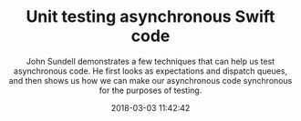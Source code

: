 ---
title: "Unit testing asynchronous Swift code"
subtitle: "John Sundell demonstrates a few techniques that can help us test asynchronous code. He first looks as expectations and dispatch queues, and then shows us how we can make our asynchronous code synchronous for the purposes of testing."
tags: ["testing","asynchronous"]
link: "https://www.swiftbysundell.com/posts/unit-testing-asynchronous-swift-code"
date: "2018-03-03 11:42:42"
---